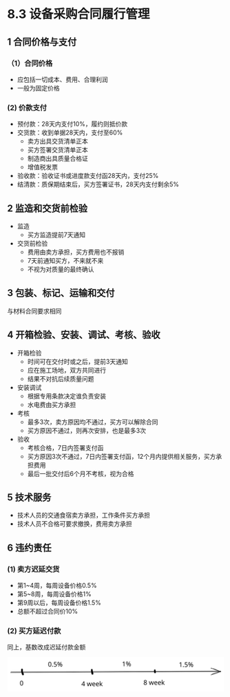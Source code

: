 # 8.3 设备采购合同履行管理

## 1 合同价格与支付

### （1）合同价格

* 应包括一切成本、费用、合理利润
* 一般为固定价格

### (2) 价款支付

* 预付款：28天内支付10%，履约则抵价款
* 交货款：收到单据28天内，支付至60%
  * 卖方出具交货清单正本
  * 买方签署交货清单正本
  * 制造商出具质量合格证
  * 增值税发票
* 验收款：验收证书或进度款支付函28天内，支付25%
* 结清款：质保期结束后，买方签署证书，28天内支付剩余5%

## 2 监造和交货前检验

* 监造
  * 买方监造提前7天通知
* 交货前检验
  * 费用由卖方承担，买方费用也不报销
  * 7天前通知买方，不来就不来
  * 不视为对质量的最终确认

## 3 包装、标记、运输和交付

与材料合同要求相同

## 4 开箱检验、安装、调试、考核、验收

* 开箱检验
  * 时间可在交付时或之后，提前3天通知
  * 应在施工场地，双方共同进行
  * 结果不对抗后续质量问题
* 安装调试
  * 根据专用条款决定谁负责安装
  * 水电费由买方承担
* 考核
  * 最多3次，卖方原因均不通过，买方可以解除合同
  * 买方原因不通过，则再次安排，也是最多3次
* 验收
  * 考核合格，7日内签署支付函
  * 买方原因3次不通过，7日内签署支付函，12个月内提供相关服务，买方承担费用
  * 最后一批交付后6个月不考核，视为合格

## 5 技术服务

* 技术人员的交通食宿卖方承担，工作条件买方承担
* 技术人员不合格可要求撤换，费用卖方承担

## 6 违约责任

### (1) 卖方迟延交货

* 第1\~4周，每周设备价格0.5%
* 第5\~8周，每周设备价格1%
* 第9周以后，每周设备价格1.5%
* 总额不超过合同价10%

### (2) 买方延迟付款

同上，基数改成迟延付款金额

<img src="../.gitbook/assets/file.excalidraw.svg" alt="" class="gitbook-drawing">
